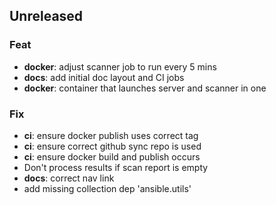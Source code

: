 ## Unreleased

### Feat

- **docker**: adjust scanner job to run every 5 mins
- **docs**: add initial doc layout and CI jobs
- **docker**: container that launches server and scanner in one

### Fix

- **ci**: ensure docker publish uses correct tag
- **ci**: ensure correct github sync repo is used
- **ci**: ensure docker build and publish occurs
- Don't process results if scan report is empty
- **docs**: correct nav link
- add missing collection dep 'ansible.utils'
